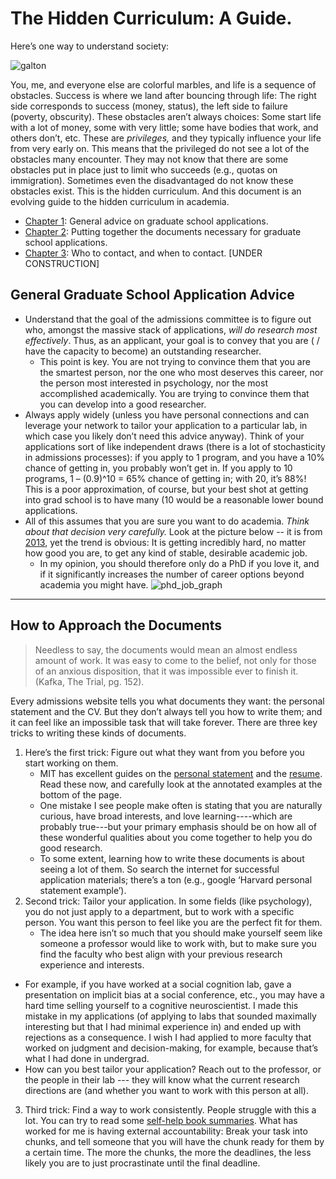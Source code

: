 # The Hidden Curriculum: A Guide.

Here’s one way to understand society:

![galton]( https://www.lexaloffle.com/media/66688/quincunx%20p8_0.gif)

You, me, and everyone else are colorful marbles, and life is a sequence of obstacles. Success is where we land after bouncing through life: The right side corresponds to success (money, status), the left side to failure (poverty, obscurity). These obstacles aren’t always choices: Some start life with a lot of money, some with very little; some have bodies that work, and others don’t, etc. These are *privileges,* and they typically influence your life from very early on.
This means that the privileged do not see a lot of the obstacles many encounter. They may not know that there are some obstacles put in place just to limit who succeeds (e.g., quotas on immigration). Sometimes even the disadvantaged do not know these obstacles exist. This is the hidden curriculum. 
And this document is an evolving guide to the hidden curriculum in academia.
- [Chapter 1](#general): General advice on graduate school applications.
- [Chapter 2](#documents): Putting together the documents necessary for graduate school applications.
- [Chapter 3](#networking): Who to contact, and when to contact.  [UNDER CONSTRUCTION]

## <a name="general"></a> General Graduate School Application Advice
- Understand that the goal of the admissions committee is to figure out who, amongst the massive stack of applications, *will do research most effectively*. Thus, as an applicant, your goal is to convey that you are ( / have the capacity to become) an outstanding researcher.
  - This point is key. You are not trying to convince them that you are the smartest person, nor the one who most deserves this career, nor the person most interested in psychology, nor the most accomplished academically. You are trying to convince them that you can develop into a good researcher.
- Always apply widely (unless you have personal connections and can leverage your network to tailor your application to a particular lab, in which case you likely don’t need this advice anyway). Think of your applications sort of like independent draws (there is a lot of stochasticity in admissions processes): if you apply to 1 program, and you have a 10% chance of getting in, you probably won’t get in. If you apply to 10 programs, 1 – (0.9)^10 =  65% chance of getting in; with 20, it’s 88%! This is a poor approximation, of course, but your best shot at getting into grad school is to have many (10 would be a reasonable lower bound applications.
- All of this assumes that you are sure you want to do academia. *Think about that decision very carefully.* Look at the picture below -- it is from [2013](https://www.nature.com/articles/nbt.2706), yet the trend is obvious: It is getting incredibly hard, no matter how good you are, to get any kind of stable, desirable academic job.
  - In my opinion, you should therefore only do a PhD if you love it, and if it significantly increases the number of career options beyond academia you might have.
![phd_job_graph](https://media.springernature.com/full/springer-static/image/art%3A10.1038%2Fnbt.2706/MediaObjects/41587_2013_Article_BFnbt2706_Fig1_HTML.jpg?as=webp)
------
## <a name="documents"></a> How to Approach the Documents 
> Needless to say, the documents would mean an almost endless amount of work. It was easy to come to the belief, not only for those of an anxious disposition, that it was impossible ever to finish it. (Kafka, The Trial, pg. 152).

Every admissions website tells you what documents they want: the personal statement and the CV. But they don’t always tell you how to write them; and it can feel like an impossible task that will take forever. There are three key tricks to writing these kinds of documents.
1. Here’s the first trick: Figure out what they want from you before you start working on them. 
   - MIT has excellent guides on the [personal statement]( https://mitcommlab.mit.edu/broad/commkit/graduate-school-personal-statement/) and the [resume]( https://mitcommlab.mit.edu/broad/commkit/cvresume/). Read these now, and carefully look at the annotated examples at the bottom of the page. 
   - One mistake I see people make often is stating that you are naturally curious, have broad interests, and love learning----which are probably true---but your primary emphasis should be on how all of these wonderful qualities about you come together to help you do good research. 
   - To some extent, learning how to write these documents is about seeing a lot of them. So search the internet for successful application materials; there’s a ton (e.g., google ‘Harvard personal statement example’).  
2. Second trick: Tailor your application. In some fields (like psychology), you do not just apply to a department, but to work with a specific person. You want this person to feel like you are the perfect fit for them. 
   - The idea here isn’t so much that you should make yourself seem like someone a professor would like to work with, but to make sure you find the faculty who best align with your previous research experience and interests.
  - For example, if you have worked at a social cognition lab, gave a presentation on implicit bias at a social conference, etc., you may have a hard time selling yourself to a cognitive neuroscientist. I made this mistake in my applications (of applying to labs that sounded maximally interesting but that I had minimal experience in) and ended up with rejections as a consequence. I wish I had applied to more faculty that worked on judgment and decision-making, for example, because that’s what I had done  in undergrad.
   - How can you best tailor your application? Reach out to the professor, or the people in their lab --- they will know what the current research directions are (and whether you want to work with this person at all). 
3. Third trick: Find a way to work consistently. People struggle with this a lot. You can try to read some [self-help book summaries](https://www.nateliason.com/notes/atomic-habits-james-clear). What has worked for me is having external accountability: Break your task into chunks, and tell someone that you will have the chunk ready for them by a certain time. The more the chunks, the more the deadlines, the less likely you are to just procrastinate until the final deadline. 

